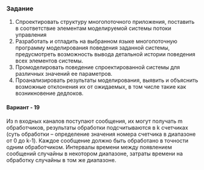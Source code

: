 ### Задание
1.    Спроектировать структуру многопоточного приложения, поставить в соответствие элементам моделируемой системы потоки управления
2.    Разработать и отладить на выбранном языке многопоточную программу моделирования поведения заданной системы, предусмотреть возможность вывода детальной истории поведения всех элементов системы.
3.    Промоделировать поведение спроектированной системы для различных значений ее параметров.
4.    Проанализировать результаты моделирования, выявить и объяснить возможные отклонения их от ожидаемых, в том числе такие как возникновение дедлоков.

#### Вариант - 19

Из n входных каналов поступают сообщения, их могут получать m обработчиков, результаты обработки подсчитываются в k счетчиках (суть обработки – определение значения номера счетчика в диапазоне от 0 до k-1). Каждое сообщение должно быть обработано в точности одним обработчиком. Интервалы времени между появлением сообщений случайны в некотором диапазоне, затраты времени на обработку случайны в том же диапазоне.
